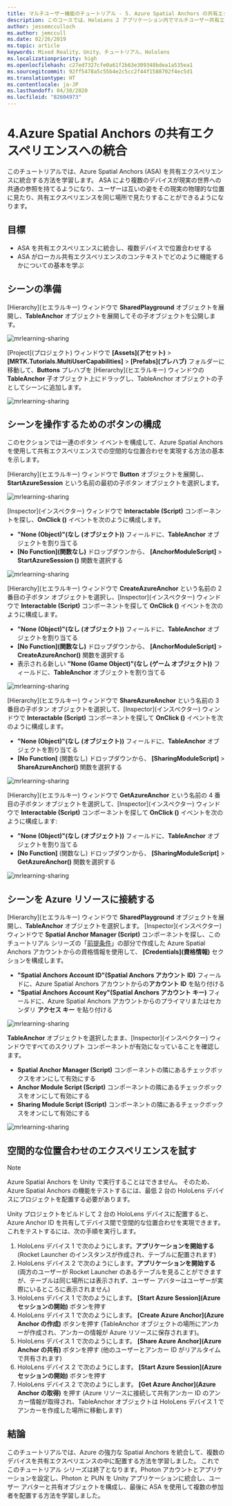 ```yaml
---
title: マルチユーザー機能のチュートリアル - 5. Azure Spatial Anchors の共有エクスペリエンスへの統合
description: このコースでは、HoloLens 2 アプリケーション内でマルチユーザー共有エクスペリエンスを実装する方法を学習します。
author: jessemcculloch
ms.author: jemccull
ms.date: 02/26/2019
ms.topic: article
keywords: Mixed Reality、Unity、チュートリアル、Hololens
ms.localizationpriority: high
ms.openlocfilehash: c27ed7327cfe0a61f2b63e309348bdea1a535ea1
ms.sourcegitcommit: 92ff5478a5c55b4e2c5cc2f44f1588702f4ec5d1
ms.translationtype: HT
ms.contentlocale: ja-JP
ms.lasthandoff: 04/30/2020
ms.locfileid: "82604973"
---
```

# <a name="4-integrating-azure-spatial-anchors-into-a-shared-experience"></a>4.Azure Spatial Anchors の共有エクスペリエンスへの統合

このチュートリアルでは、Azure Spatial Anchors (ASA) を共有エクスペリエンスに統合する方法を学習します。 ASA により複数のデバイスが現実の世界への共通の参照を持てるようになり、ユーザーは互いの姿をその現実の物理的な位置に見たり、共有エクスペリエンスを同じ場所で見たりすることができるようになります。

## <a name="objectives"></a>目標

* ASA を共有エクスペリエンスに統合し、複数デバイスで位置合わせする
* ASA がローカル共有エクスペリエンスのコンテキストでどのように機能するかについての基本を学ぶ

## <a name="preparing-the-scene"></a>シーンの準備

[Hierarchy]\(ヒエラルキー\) ウィンドウで **SharedPlayground** オブジェクトを展開し、**TableAnchor** オブジェクトを展開してその子オブジェクトを公開します。

![mrlearning-sharing](images/mrlearning-sharing/tutorial4-section1-step1-1.png)

[Project]\(プロジェクト\) ウィンドウで **[Assets]\(アセット\)**  >  **[MRTK.Tutorials.MultiUserCapabilities]**  >  **[Prefabs]\(プレハブ\)** フォルダーに移動して、**Buttons** プレハブを [Hierarchy]\(ヒエラルキー\) ウィンドウの **TableAnchor** 子オブジェクト上にドラッグし、TableAnchor オブジェクトの子としてシーンに追加します。

![mrlearning-sharing](images/mrlearning-sharing/tutorial4-section1-step1-2.png)

## <a name="configuring-the-buttons-to-operate-the-scene"></a>シーンを操作するためのボタンの構成

このセクションでは一連のボタン イベントを構成して、Azure Spatial Anchors を使用して共有エクスペリエンスでの空間的な位置合わせを実現する方法の基本を示します。

[Hierarchy]\(ヒエラルキー\) ウィンドウで **Button** オブジェクトを展開し、**StartAzureSession** という名前の最初の子ボタン オブジェクトを選択します。

![mrlearning-sharing](images/mrlearning-sharing/tutorial4-section2-step1-1.png)

[Inspector]\(インスペクター\) ウィンドウで **Interactable (Script)** コンポーネントを探し、**OnClick ()** イベントを次のように構成します。

* **"None (Object)"(なし (オブジェクト))** フィールドに、**TableAnchor** オブジェクトを割り当てる
* **[No Function]\(関数なし\)** ドロップダウンから、 **[AnchorModuleScript]**  > **StartAzureSession ()** 関数を選択する

![mrlearning-sharing](images/mrlearning-sharing/tutorial4-section2-step1-2.png)

[Hierarchy]\(ヒエラルキー\) ウィンドウで **CreateAzureAnchor** という名前の 2 番目の子ボタン オブジェクトを選択し、[Inspector]\(インスペクター\) ウィンドウで **Interactable (Script)** コンポーネントを探して **OnClick ()** イベントを次のように構成します。

* **"None (Object)"(なし (オブジェクト))** フィールドに、**TableAnchor** オブジェクトを割り当てる
* **[No Function]\(関数なし\)** ドロップダウンから、 **[AnchorModuleScript]**  > **CreateAzureAnchor()** 関数を選択する
* 表示される新しい **"None (Game Object)"(なし (ゲーム オブジェクト))** フィールドに、**TableAnchor** オブジェクトを割り当てる

![mrlearning-sharing](images/mrlearning-sharing/tutorial4-section2-step1-3.png)

[Hierarchy]\(ヒエラルキー\) ウィンドウで **ShareAzureAnchor** という名前の 3 番目の子ボタン オブジェクトを選択して、[Inspector]\(インスペクター\) ウィンドウで **Interactable (Script)** コンポーネントを探して **OnClick ()** イベントを次のように構成します。

* **"None (Object)"(なし (オブジェクト))** フィールドに、**TableAnchor** オブジェクトを割り当てる
* **[No Function]** (関数なし) ドロップダウンから、 **[SharingModuleScript]**  > **ShareAzureAnchor()** 関数を選択する

![mrlearning-sharing](images/mrlearning-sharing/tutorial4-section2-step1-4.png)

[Hierarchy]\(ヒエラルキー\) ウィンドウで **GetAzureAnchor** という名前の 4 番目の子ボタン オブジェクトを選択して、[Inspector]\(インスペクター\) ウィンドウで **Interactable (Script)** コンポーネントを探して **OnClick ()** イベントを次のように構成します:

* **"None (Object)"(なし (オブジェクト))** フィールドに、**TableAnchor** オブジェクトを割り当てる
* **[No Function]** (関数なし) ドロップダウンから、 **[SharingModuleScript]**  > **GetAzureAnchor()** 関数を選択する

![mrlearning-sharing](images/mrlearning-sharing/tutorial4-section2-step1-5.png)

## <a name="connecting-the-scene-to-the-azure-resource"></a>シーンを Azure リソースに接続する

[Hierarchy]\(ヒエラルキー\) ウィンドウで **SharedPlayground** オブジェクトを展開し、**TableAnchor** オブジェクトを選択します。 [Inspector]\(インスペクター\) ウィンドウで **Spatial Anchor Manager (Script)** コンポーネントを探し、このチュートリアル シリーズの「[前提条件](mrlearning-sharing(photon)-ch1.md#prerequisites)」の部分で作成した Azure Spatial Anchors アカウントからの資格情報を使用して、 **[Credentials]\(資格情報\)** セクションを構成します。

* **"Spatial Anchors Account ID"(Spatial Anchors アカウント ID)** フィールドに、Azure Spatial Anchors アカウントからの**アカウント ID** を貼り付ける
* **"Spatial Anchors Account Key"(Spatial Anchors アカウント キー)** フィールドに、Azure Spatial Anchors アカウントからのプライマリまたはセカンダリ **アクセス キー** を貼り付ける

![mrlearning-sharing](images/mrlearning-sharing/tutorial4-section3-step1-1.png)

**TableAnchor** オブジェクトを選択したまま、[Inspector]\(インスペクター\) ウィンドウですべてのスクリプト コンポーネントが有効になっていることを確認します。

* **Spatial Anchor Manager (Script)** コンポーネントの隣にあるチェックボックスをオンにして有効にする
* **Anchor Module Script (Script)** コンポーネントの隣にあるチェックボックスをオンにして有効にする
* **Sharing Module Script (Script)** コンポーネントの隣にあるチェックボックスをオンにして有効にする

![mrlearning-sharing](images/mrlearning-sharing/tutorial4-section3-step1-2.png)

## <a name="trying-the-experience-with-spatial-alignment"></a>空間的な位置合わせのエクスペリエンスを試す

> [!NOTE]
> Azure Spatial Anchors を Unity で実行することはできません。 そのため、Azure Spatial Anchors の機能をテストするには、最低 2 台の HoloLens デバイスにプロジェクトを配置する必要があります。

Unity プロジェクトをビルドして 2 台の HoloLens デバイスに配置すると、Azure Anchor ID を共有してデバイス間で空間的な位置合わせを実現できます。 これをテストするには、次の手順を実行します。

1. HoloLens デバイス 1 で次のようにします。**アプリケーションを開始する** (Rocket Launcher のインスタンスが作成され、テーブルに配置されます)
2. HoloLens デバイス 2 で次のようにします。**アプリケーションを開始する** (両方のユーザーが Rocket Launcher のあるテーブルを見ることができますが、テーブルは同じ場所には表示されず、ユーザー アバターはユーザーが実際にいるところに表示されません)
3. HoloLens デバイス 1 で次のようにします。 **[Start Azure Session]\(Azure セッションの開始\)** ボタンを押す
4. HoloLens デバイス 1 で次のようにします。 **[Create Azure Anchor]\(Azure Anchor の作成\)** ボタンを押す (TableAnchor オブジェクトの場所にアンカーが作成され、アンカーの情報が Azure リソースに保存されます)。
5. HoloLens デバイス 1 で次のようにします。 **[Share Azure Anchor]\(Azure Anchor の共有\)** ボタンを押す (他のユーザーとアンカー ID がリアルタイムで共有されます)
6. HoloLens デバイス 2 で次のようにします。 **[Start Azure Session]\(Azure セッションの開始\)** ボタンを押す
7. HoloLens デバイス 2 で次のようにします。 **[Get Azure Anchor]\(Azure Anchor の取得\)** を押す (Azure リソースに接続して共有アンカー ID のアンカー情報が取得され、TableAnchor オブジェクトは HoloLens デバイス 1 でアンカーを作成した場所に移動します)

## <a name="congratulations"></a>結論

このチュートリアルでは、Azure の強力な Spatial Anchors を統合して、複数のデバイスを共有エクスペリエンスの中に配置する方法を学習しました。 これでこのチュートリアル シリーズは終了となります。Photon アカウントとアプリケーションを設定し、Photon と PUN を Unity アプリケーションに統合し、ユーザー アバターと共有オブジェクトを構成し、最後に ASA を使用して複数の参加者を配置する方法を学習しました。
